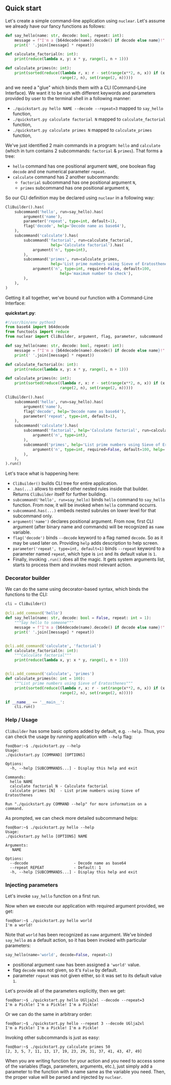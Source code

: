 ## Quick start
Let's create a simple command-line application using `nuclear`.
Let's assume we already have our fancy functions as follows:
```python
def say_hello(name: str, decode: bool, repeat: int):
    message = f"I'm a {b64decode(name).decode() if decode else name}!"
    print(' '.join([message] * repeat))

def calculate_factorial(n: int):
    print(reduce(lambda x, y: x * y, range(1, n + 1)))

def calculate_primes(n: int):
    print(sorted(reduce((lambda r, x: r - set(range(x**2, n, x)) if (x in r) else r), 
                        range(2, n), set(range(2, n)))))
```
and we need a "glue" which binds them with a CLI (Command-Line Interface).
We want it to be run with different keywords and parameters provided by user to the terminal shell in a following manner:
- `./quickstart.py hello NAME --decode --repeat=3` mapped to `say_hello` function,
- `./quickstart.py calculate factorial N` mapped to `calculate_factorial` function,
- `./quickstart.py calculate primes N` mapped to `calculate_primes` function,

We've just identified 2 main commands in a program: `hello` and `calculate` (which in turn contains 2 subcommands: `factorial` & `primes`). That forms a tree:
- `hello` command has one positional argument `NAME`, one boolean flag `decode` and one numerical parameter `repeat`.
- `calculate` command has 2 another subcommands:
    * `factorial` subcommand has one positional argument `N`,
    * `primes` subcommand has one positional argument `N`,

So our CLI definition may be declared using `nuclear` in a following way:
```python
CliBuilder().has(
    subcommand('hello', run=say_hello).has(
        argument('name'),
        parameter('repeat', type=int, default=1),
        flag('decode', help='Decode name as base64'),
    ),
    subcommand('calculate').has(
        subcommand('factorial', run=calculate_factorial,
                    help='Calculate factorial').has(
            argument('n', type=int),
        ),
        subcommand('primes', run=calculate_primes,
                    help='List prime numbers using Sieve of Eratosthenes').has(
            argument('n', type=int, required=False, default=100,
                        help='maximum number to check'),
        ),
    ),
)
```

Getting it all together, we've bound our function with a Command-Line Interface:

**quickstart.py**:
```python
#!/usr/bin/env python3
from base64 import b64decode
from functools import reduce
from nuclear import CliBuilder, argument, flag, parameter, subcommand

def say_hello(name: str, decode: bool, repeat: int):
    message = f"I'm a {b64decode(name).decode() if decode else name}!"
    print(' '.join([message] * repeat))

def calculate_factorial(n: int):
    print(reduce(lambda x, y: x * y, range(1, n + 1)))

def calculate_primes(n: int):
    print(sorted(reduce((lambda r, x: r - set(range(x**2, n, x)) if (x in r) else r), 
                        range(2, n), set(range(2, n)))))

CliBuilder().has(
    subcommand('hello', run=say_hello).has(
        argument('name'),
        flag('decode', help='Decode name as base64'),
        parameter('repeat', type=int, default=1),
    ),
    subcommand('calculate').has(
        subcommand('factorial', help='Calculate factorial', run=calculate_factorial).has(
            argument('n', type=int),
        ),
        subcommand('primes', help='List prime numbers using Sieve of Eratosthenes', run=calculate_primes).has(
            argument('n', type=int, required=False, default=100, help='maximum number to check'),
        ),
    ),
).run()
```

Let's trace what is happening here:

- `CliBuilder()` builds CLI tree for entire application.
- `.has(...)` allows to embed other nested rules inside that builder. Returns `CliBuilder` itself for further building.
- `subcommand('hello', run=say_hello)` binds `hello` command to `say_hello` function. From now, it will be invoked when `hello` command occurrs.
- `subcommand.has(...)` embeds nested subrules on lower level for that subcommand only.
- `argument('name')` declares positional argument. From now, first CLI argument (after binary name and commands) will be recognized as `name` variable.
- `flag('decode')` binds `--decode` keyword to a flag named `decode`. So as it may be used later on. Providing `help` adds description to help screen.
- `parameter('repeat', type=int, default=1)` binds `--repeat` keyword to a parameter named `repeat`, which type is `int` and its default value is `1`.
- Finally, invoking `.run()` does all the magic.
It gets system arguments list, starts to process them and invokes most relevant action.

### Decorator builder
We can do the same using decorator-based syntax, which binds the functions to the CLI:
```python
cli = CliBuilder()

@cli.add_command('hello')
def say_hello(name: str, decode: bool = False, repeat: int = 1):
    """Say hello to someone"""
    message = f"I'm a {b64decode(name).decode() if decode else name}!"
    print(' '.join([message] * repeat))


@cli.add_command('calculate', 'factorial')
def calculate_factorial(n: int):
    """Calculate factorial"""
    print(reduce(lambda x, y: x * y, range(1, n + 1)))


@cli.add_command('calculate', 'primes')
def calculate_primes(n: int = 100):
    """List prime numbers using Sieve of Eratosthenes"""
    print(sorted(reduce((lambda r, x: r - set(range(x**2, n, x)) if (x in r) else r), 
                        range(2, n), set(range(2, n)))))

if __name__ == '__main__':
    cli.run()
```

### Help / Usage
`CliBuilder` has some basic options added by default, e.g. `--help`.
Thus, you can check the usage by running application with `--help` flag:
```console
foo@bar:~$ ./quickstart.py --help
Usage:
./quickstart.py [COMMAND] [OPTIONS]

Options:
  -h, --help [SUBCOMMANDS...] - Display this help and exit

Commands:
  hello NAME           
  calculate factorial N - Calculate factorial
  calculate primes [N]  - List prime numbers using Sieve of Eratosthenes

Run "./quickstart.py COMMAND --help" for more information on a command.
```

As prompted, we can check more detailed subcommand helps:
```console
foo@bar:~$ ./quickstart.py hello --help
Usage:
./quickstart.py hello [OPTIONS] NAME

Arguments:
   NAME

Options:
  --decode                    - Decode name as base64
  --repeat REPEAT             - Default: 1
  -h, --help [SUBCOMMANDS...] - Display this help and exit
```

### Injecting parameters
Let's invoke `say_hello` function on a first run.

Now when we execute our application with required argument provided, we get:
```console
foo@bar:~$ ./quickstart.py hello world
I'm a world!
```
Note that `world` has been recognized as `name` argument.
We've binded `say_hello` as a default action, so it has been invoked with particular parameters:
```python
say_hello(name='world', decode=False, repeat=1)
```

- positional argument `name` has been assigned a `'world'` value.
- flag `decode` was not given, so it's `False` by default.
- parameter `repeat` was not given either, so it was set to its default value `1`.

Let's provide all of the parameters explicitly, then we get:
```console
foo@bar:~$ ./quickstart.py hello UGlja2xl --decode --repeat=3
I'm a Pickle! I'm a Pickle! I'm a Pickle!
```
Or we can do the same in arbitrary order:
```console
foo@bar:~$ ./quickstart.py hello --repeat 3 --decode UGlja2xl
I'm a Pickle! I'm a Pickle! I'm a Pickle!
```

Invoking other subcommands is just as easy:
```console
foo@bar:~$ ./quickstart.py calculate primes 50
[2, 3, 5, 7, 11, 13, 17, 19, 23, 29, 31, 37, 41, 43, 47, 49]
```

When you are writing function for your action and you need to access some of the variables (flags, parameters, arguments, etc.),
just simply add a parameter to the function with a name same as the variable you need.
Then, the proper value will be parsed and injected by `nuclear`.


